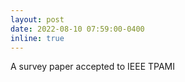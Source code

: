 ```yaml
---
layout: post
date: 2022-08-10 07:59:00-0400
inline: true
---
```


A survey paper accepted to IEEE TPAMI
